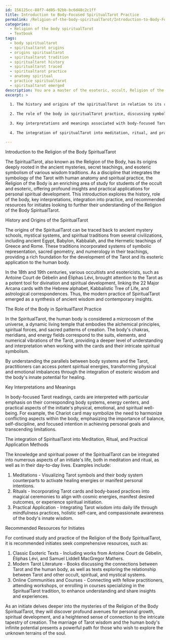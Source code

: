```yaml
---
id: 156125cc-88f7-4d05-92bb-bc6d48c2c1ff
title: Introduction to Body-Focused SpiritualTarot Practice
permalink: /Religion-of-the-body-spiritualTarot/Introduction-to-Body-Focused-SpiritualTarot-Practice/
categories:
  - Religion of the body spiritualTarot
  - Textbook
tags:
  - body spiritualtarot
  - spiritualtarot origins
  - origins spiritualtarot
  - spiritualtarot tradition
  - spiritualtarot history
  - spiritualtarot traced
  - spiritualtarot practice
  - anatomy spiritual
  - practice spiritualtarot
  - spiritualtarot emerged
description: You are a master of the esoteric, occult, Religion of the body spiritualTarot and education, you have written many textbooks on the subject in ways that provide students with rich and deep understanding of the subject. You are being asked to write textbook-like sections on a topic and you do it with full context, explainability, and reliability in accuracy to the true facts of the topic at hand, in a textbook style that a student would easily be able to learn from, in a rich, engaging, and contextual way. Always include relevant context (such as formulas and history), related concepts, and in a way that someone can gain deep insights from.
excerpt: >
  
  1. The history and origins of the spiritualTarot in relation to its religious and occult practices.
  
  2. The role of the body in spiritualTarot practice, discussing symbology, correspondences, and energy fields.
  
  3. Key interpretations and meanings associated with body-focused Tarot readings.
  
  4. The integration of spiritualTarot into meditation, ritual, and practical application methods.
  
---
```

Introduction to the Religion of the Body SpiritualTarot

The SpiritualTarot, also known as the Religion of the Body, has its origins deeply rooted in the ancient mysteries, secret teachings, and esoteric symbolism of various wisdom traditions. As a discipline that integrates the symbology of the Tarot with human anatomy and spiritual practice, the Religion of the Body is an enriching area of study for students of the occult and esoteric, offering profound insights and practical applications for personal spiritual development. This introduction explores the history, role of the body, key interpretations, integration into practice, and recommended resources for initiates looking to further their understanding of the Religion of the Body SpiritualTarot.

History and Origins of the SpiritualTarot

The origins of the SpiritualTarot can be traced back to ancient mystery schools, mystical systems, and spiritual traditions from several civilizations, including ancient Egypt, Babylon, Kabbalah, and the Hermetic teachings of Greece and Rome. These traditions incorporated systems of symbolic representation, sacred geometry, and numerology in their teachings, providing a rich foundation for the development of the Tarot and its esoteric application to the human body.

In the 18th and 19th centuries, various occultists and esotericists, such as Antoine Court de Gébelin and Éliphas Lévi, brought attention to the Tarot as a potent tool for divination and spiritual development, linking the 22 Major Arcana cards with the Hebrew alphabet, Kabbalistic Tree of Life, and astrological correspondences. Thus, the modern practice of SpiritualTarot emerged as a synthesis of ancient wisdom and contemporary insights.

The Role of the Body in SpiritualTarot Practice

In the SpiritualTarot, the human body is considered a microcosm of the universe, a dynamic living temple that embodies the alchemical principles, spiritual forces, and sacred patterns of creation. The body's chakras, meridians, and energy fields correspond to the suits, elements, and numerical vibrations of the Tarot, providing a deeper level of understanding and interpretation when working with the cards and their intricate spiritual symbolism.

By understanding the parallels between body systems and the Tarot, practitioners can access potent spiritual energies, transforming physical and emotional imbalances through the integration of esoteric wisdom and the body's innate potential for healing.

Key Interpretations and Meanings

In body-focused Tarot readings, cards are interpreted with particular emphasis on their corresponding body systems, energy centers, and practical aspects of the initiate's physical, emotional, and spiritual well-being. For example, the Chariot card may symbolize the need to harmonize conflicting aspects within the body, emphasizing the importance of balance, self-discipline, and focused intention in achieving personal goals and transcending limitations.

The integration of SpiritualTarot into Meditation, Ritual, and Practical Application Methods

The knowledge and spiritual power of the SpiritualTarot can be integrated into numerous aspects of an initiate's life, both in meditation and ritual, as well as in their day-to-day lives. Examples include:

1. Meditations - Visualizing Tarot symbols and their body system counterparts to activate healing energies or manifest personal intentions.
2. Rituals - Incorporating Tarot cards and body-based practices into magical ceremonies to align with cosmic energies, manifest desired outcomes, or experience spiritual initiation.
3. Practical Application - Integrating Tarot wisdom into daily life through mindfulness practices, holistic self-care, and compassionate awareness of the body's innate wisdom.

Recommended Resources for Initiates

For continued study and practice of the Religion of the Body SpiritualTarot, it is recommended initiates seek comprehensive resources, such as:

1. Classic Esoteric Texts - Including works from Antoine Court de Gébelin, Éliphas Lévi, and Samuel Liddell MacGregor Mathers.
2. Modern Tarot Literature - Books discussing the connections between Tarot and the human body, as well as texts exploring the relationship between Tarot and other occult, spiritual, and mystical systems.
3. Online Communities and Courses - Connecting with fellow practitioners, attending workshops, or enrolling in courses specializing in the SpiritualTarot tradition, to enhance understanding and share insights and experiences.

As an initiate delves deeper into the mysteries of the Religion of the Body SpiritualTarot, they will discover profound avenues for personal growth, spiritual development, and a heightened sense of connection to the intricate tapestry of creation. The marriage of Tarot wisdom and the human body's infinite potential presents a powerful path for those who wish to explore the unknown terrains of the soul.
